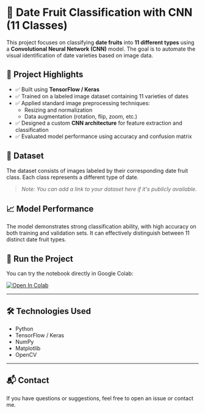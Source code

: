 # 🧠 Date Fruit Classification with CNN (11 Classes)

This project focuses on classifying **date fruits** into **11 different types** using a **Convolutional Neural Network (CNN)** model. The goal is to automate the visual identification of date varieties based on image data.

## 📌 Project Highlights

- ✅ Built using **TensorFlow / Keras**
- ✅ Trained on a labeled image dataset containing 11 varieties of dates
- ✅ Applied standard image preprocessing techniques:
  - Resizing and normalization
  - Data augmentation (rotation, flip, zoom, etc.)
- ✅ Designed a custom **CNN architecture** for feature extraction and classification
- ✅ Evaluated model performance using accuracy and confusion matrix

## 📂 Dataset

The dataset consists of images labeled by their corresponding date fruit class. Each class represents a different type of date.

> *Note: You can add a link to your dataset here if it's publicly available.*

## 📈 Model Performance

The model demonstrates strong classification ability, with high accuracy on both training and validation sets. It can effectively distinguish between 11 distinct date fruit types.

## 🚀 Run the Project

You can try the notebook directly in Google Colab:

[![Open In Colab]([[https://colab.research.google.com/assets/colab-badge.svg)](https://colab.research.google.com/github/YourUsername/YourRepo/blob/main/YourNotebook.ipynb]](https://colab.research.google.com/github/ghassenSW/dates_classifier/blob/main/dates.ipynb))

---

## 🛠 Technologies Used

- Python
- TensorFlow / Keras
- NumPy
- Matplotlib
- OpenCV

---

## 📬 Contact

If you have questions or suggestions, feel free to open an issue or contact me.

